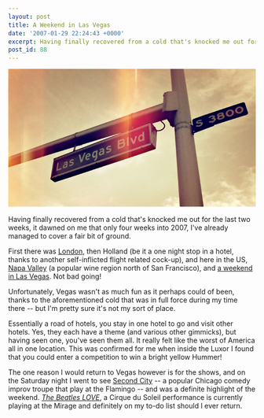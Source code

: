 ```yaml
---
layout: post
title: A Weekend in Las Vegas
date: '2007-01-29 22:24:43 +0000'
excerpt: Having finally recovered from a cold that's knocked me out for the last two weeks, it dawned on me that only four weeks into 2007, I've already managed to cover a fair bit of ground.
post_id: 88
---
```

![Las Vegas Boulevard](/assets/2007/01/las_vegas.jpg)

Having finally recovered from a cold that's knocked me out for the last two weeks, it dawned on me that only four weeks into 2007, I've already managed to cover a fair bit of ground.

First there was [London][1], then Holland (be it a one night stop in a hotel, thanks to another self-inflicted flight related cock-up), and here in the US, [Napa Valley][2] (a popular wine region north of San Francisco), and [a weekend in Las Vegas][3]. Not bad going!

Unfortunately, Vegas wasn't as much fun as it perhaps could of been, thanks to the aforementioned cold that was in full force during my time there -- but I'm pretty sure it's not my sort of place.

Essentially a road of hotels, you stay in one hotel to go and visit other hotels. Yes, they each have a theme (and various other gimmicks), but having seen one, you've seen them all. It really felt like the worst of America all in one location. This was confirmed for me when inside the Luxor I found that you could enter a competition to win a bright yellow Hummer!

The one reason I would return to Vegas however is for the shows, and on the Saturday night I went to see [Second City][5] -- a popular Chicago comedy improv troupe that play at the Flamingo -- and was a definite highlight of the weekend. <cite>[The Beatles LOVE][6]</cite>, a Cirque du Soleil performance is currently playing at the Mirage and definitely on my to-do list should I ever return.

[1]: http://flickr.com/photos/paulrobertlloyd/sets/72157622618039377/
[2]: http://flickr.com/photos/paulrobertlloyd/sets/72157622618265417/
[3]: http://flickr.com/photos/paulrobertlloyd/sets/72157622618472843/
[5]: http://www.secondcity.com/?id=theatres/lasvegas
[6]: http://www.mirage.com/entertainment/entertainment_cirque_du_soleil.aspx